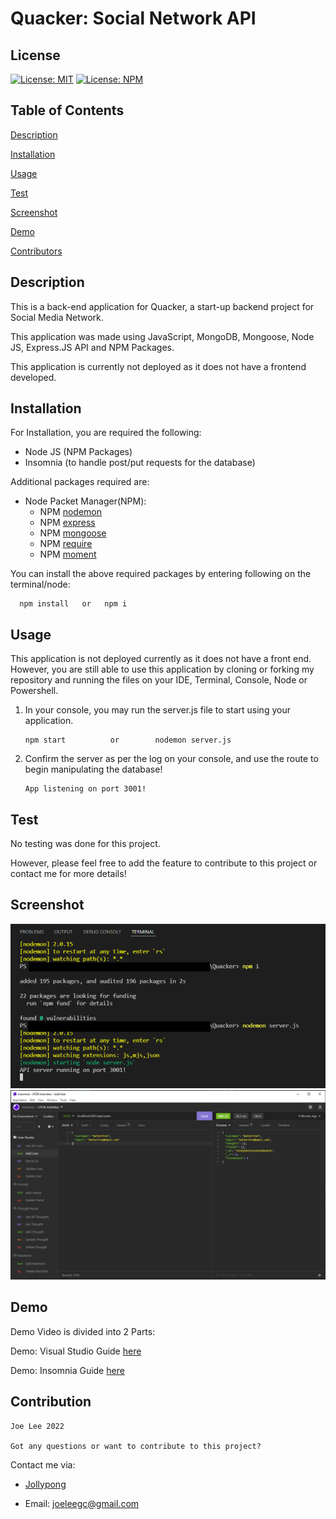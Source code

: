 # Quacker: Social Network API

## License
  [![License: MIT](https://img.shields.io/badge/License-MIT-yellow.svg)](https://opensource.org/licenses/MIT)
  [![License: NPM](https://img.shields.io/badge/License-NPM-blue.svg)](https://docs.npmjs.com/policies/npm-license)

## Table of Contents

[Description](#description)

[Installation](#installation)

[Usage](#usage)

[Test](#test)

[Screenshot](#screenshot)

[Demo](#demo)

[Contributors](#contributors)

## Description

This is a back-end application for Quacker, a start-up backend project for Social Media Network. 

This application was made using JavaScript, MongoDB, Mongoose, Node JS, Express.JS API and NPM Packages. 

This application is currently not deployed as it does not have a frontend developed. 

## Installation

  For Installation, you are required the following:
  - Node JS (NPM Packages) 
  - Insomnia (to handle post/put requests for the database)
  
  Additional packages required are: 
  - Node Packet Manager(NPM):
    - NPM [nodemon](https://www.npmjs.com/package/nodemon)
    - NPM [express](https://www.npmjs.com/package/express)
    - NPM [mongoose](https://www.npmjs.com/package/mongoose)
    - NPM [require](https://www.npmjs.com/package/require)
    - NPM [moment](https://www.npmjs.com/package/moment)

  You can install the above required packages by entering following on the terminal/node:
  ```
    npm install   or   npm i 
  ```
## Usage
This application is not deployed currently as it does not have a front end. However, you are still able to use this application by cloning or forking my repository and running the files on your IDE, Terminal, Console, Node or Powershell.

1. In your console, you may run the server.js file to start using your application. 
    ```
    npm start          or        nodemon server.js
    ```

2. Confirm the server as per the log on your console, and use the route to begin manipulating the database! 

    ```
    App listening on port 3001!
    ```

## Test
No testing was done for this project. 

However, please feel free to add the feature to contribute to this project or contact me for more details!

## Screenshot

![screenshot](./Assets/CLI.png)
![screenshot](./Assets/Insomnia.png)


## Demo 
Demo Video is divided into 2 Parts: 

Demo: Visual Studio Guide [here](https://youtu.be/sCtIlofURWQ)

Demo: Insomnia Guide [here](https://youtu.be/bOc05Kgt0r0)
## Contribution

    Joe Lee 2022

    Got any questions or want to contribute to this project? 

Contact me via: 

  - [Jollypong](https//:github.com/Jollypong) 

  - Email: joeleegc@gmail.com

## 